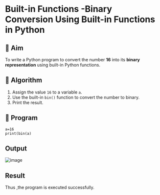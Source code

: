 # Built-in Functions -Binary Conversion Using Built-in Functions in Python

## 🎯 Aim
To write a Python program to convert the number **16** into its **binary representation** using built-in Python functions.

## 🧠 Algorithm
1. Assign the value `16` to a variable `a`.
2. Use the built-in `bin()` function to convert the number to binary.
3. Print the result.

## 🧾 Program
```
a=16 
print(bin(a)
```


## Output

![image](https://github.com/user-attachments/assets/28d44908-f2bc-4a22-998c-1aaa5b2e97e8)

## Result

Thus ,the program is executed successfully.

